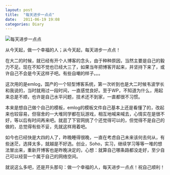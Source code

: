 ```yaml
---
layout: post
title:  "每天进步一点点"
date:   2011-06-19 19:08
categories: Diary
---
```


![每天进步一点点](http://pic.yupoo.com/mygoare_v/DnrUqCyC/cZbqy.jpg)

从今天起，做一个幸福的人；从今天起，每天进步一点点！

在大二的时候，就已经有开个人博客的念头，由于种种原因，当然主要是自己的毅力不足。现在不知不觉也已经大三了，如果当年把博客开起来，并坚持下来了，或许自己不会是今天这样子吧。有些自嘲的样子。。。

这次用的是emlog，国产的一个轻型博客系统，第一次听到也是大二时候韦波学长和我说的，当时就用过一段时间，一直感觉良好。至于WP，不知道为什么，用起来总是不顺，也许是自己水平问题，技术还不到家，一直都很不习惯。

本来是想自己做个自己的模板，emlog的模板文件自己基本上还是看懂了的，改起来也较容易，但宿舍的一大堆同学都在玩游戏，相互地喊来喊去，心情实在是很不好，等以后有时间再来吧。就逛了下官网挑了个还觉得可以的，但觉得不是自己的做的，总觉得有些不妥，先就这样用着吧。

如今也已经快是大四的人了，昨晚睡得很晚，一直在考虑自己未来该何去何从，有些迷茫，选择太多，就越是不好选。创业，Soho，实习，继续学习等等一堆的想法冒出来，重新开博客也是昨晚决定的，心想：就算自己哪条路都没走好，至少自己可以经营一个属于自己的网络空间。

就说这么多吧，还是开头那句：做一个幸福的人，每天进步一点点！祝自己顺利！
